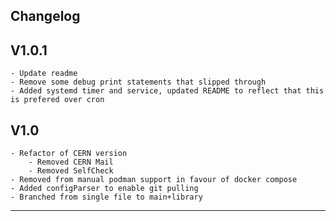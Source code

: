 Changelog
---------------------

## V1.0.1
	- Update readme 
	- Remove some debug print statements that slipped through
	- Added systemd timer and service, updated README to reflect that this is prefered over cron	


## V1.0
	- Refactor of CERN version
		- Removed CERN Mail
		- Removed SelfCheck
	- Removed from manual podman support in favour of docker compose
	- Added configParser to enable git pulling
	- Branched from single file to main+library

______________________
